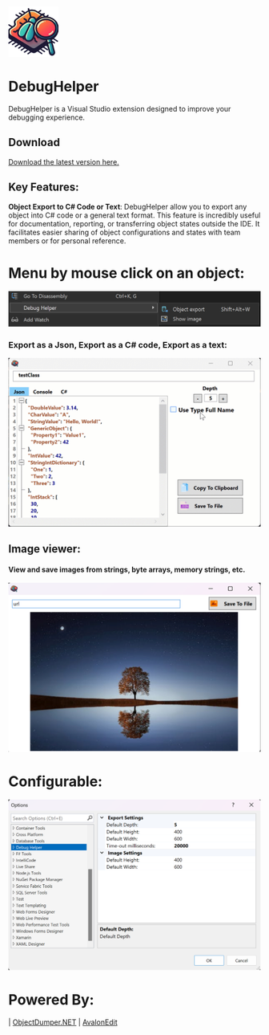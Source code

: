 
<img src="https://raw.githubusercontent.com/flash2048/DebugHelper/main/assets/DebugHelper256.png" width="100" height="100" />

# DebugHelper
DebugHelper is a Visual Studio extension designed to improve your debugging experience.

## Download

[Download the latest version here.](https://marketplace.visualstudio.com/items?itemName=AndreiAmialchenia.DebugHelper)

## Key Features:
**Object Export to C# Code or Text**: DebugHelper allow you to export any object into C# code or a general text format. This feature is incredibly useful for documentation, reporting, or transferring object states outside the IDE. It facilitates easier sharing of object configurations and states with team members or for personal reference.

# Menu by mouse click on an object:
<img src="https://raw.githubusercontent.com/flash2048/DebugHelper/main/assets/Menu_by_mouse_click.png" />

### Export as a Json, Export as a C# code, Export as a text:
<img src="https://raw.githubusercontent.com/flash2048/DebugHelper/main/assets/ExportDialog.gif" />

## Image viewer:
#### View and save images from strings, byte arrays, memory strings, etc.
<img src="https://raw.githubusercontent.com/flash2048/DebugHelper/main/assets/ImageViewer.png" />

# Configurable:
<img src="https://raw.githubusercontent.com/flash2048/DebugHelper/main/assets/Options.png" />

# Powered By:
| [ObjectDumper.NET](https://github.com/thomasgalliker/ObjectDumper)
| [AvalonEdit](https://github.com/icsharpcode/AvalonEdit)